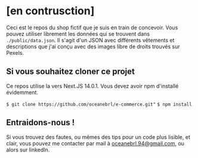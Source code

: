 # [en contrusction]

Ceci est le repos du shop fictif que je suis en train de concevoir. Vous pouvez utiliser librement les données qui se trouvent dans `./public/data.json`. Il s'agit d'un JSON avec différents vêtements et descriptions que j'ai conçu avec des images libre de droits trouvés sur Pexels.

## Si vous souhaitez cloner ce projet

Ce repos utilise la vers Next.JS 14.0.1. Vous devez avoir npm d'installé évidemment.

`$ git clone https://github.com/oceanebrl/e-commerce.git"`
`$ npm install`

## Entraidons-nous !

Si vous trouvez des fautes, ou mêmes des tips pour un code plus lisible, et clair, vous pouvez me contacter par mail à oceanebrl.94@gmail.com, ou alors sur linkedIn.
